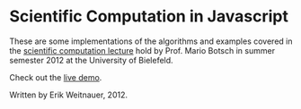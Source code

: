 Scientific Computation in Javascript
====================================

These are some implementations of the algorithms and examples covered in the [scientific computation
lecture](http://graphics.uni-bielefeld.de/teaching/ss12/computing/) hold by Prof. Mario Botsch in
summer semester 2012 at the University of Bielefeld.

Check out the [live demo](http://phigames.com/sci-comp/).

Written by Erik Weitnauer, 2012.
